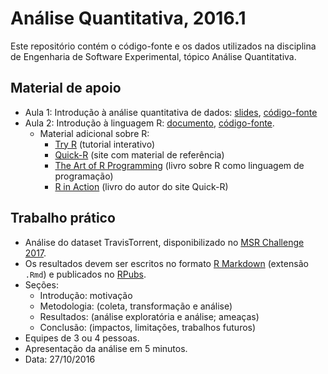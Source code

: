 # Análise Quantitativa, 2016.1

Este repositório contém o código-fonte e os dados utilizados na disciplina de Engenharia de Software Experimental, tópico Análise Quantitativa.

## Material de apoio

- Aula 1: Introdução à análise quantitativa de dados: [slides](http://rpubs.com/rodrigorgs/analise-quantitativa), [código-fonte](slides.Rmd)
- Aula 2: Introdução à linguagem R: [documento](http://rpubs.com/rodrigorgs/intro-r), [código-fonte](intro.Rmd).
	- Material adicional sobre R:
		- [Try R](http://tryr.codeschool.com/) (tutorial interativo)
		- [Quick-R](http://statmethods.net/) (site com material de referência)
		- [The Art of R Programming](http://heather.cs.ucdavis.edu/~matloff/132/NSPpart.pdf) (livro sobre R como linguagem de programação)
		- [R in Action](https://www.manning.com/books/r-in-action-second-edition) (livro do autor do site Quick-R)

## Trabalho prático

- Análise do dataset TravisTorrent, disponibilizado no [MSR Challenge 2017](http://2017.msrconf.org/#/challenge).
- Os resultados devem ser escritos no formato [R Markdown](http://rmarkdown.rstudio.com/) (extensão `.Rmd`) e publicados no [RPubs](https://rpubs.com/).
- Seções:
  - Introdução: motivação
  - Metodologia: (coleta, transformação e análise)
  - Resultados: (análise exploratória e análise; ameaças)
  - Conclusão: (impactos, limitações, trabalhos futuros)
- Equipes de 3 ou 4 pessoas.
- Apresentação da análise em 5 minutos.
- Data: 27/10/2016
